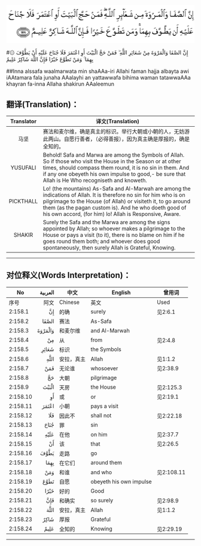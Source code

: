 ![002:158](images/002_158.gif)

#۞ إِنَّ الصَّفَا وَالْمَرْوَةَ مِنْ شَعَائِرِ اللَّهِ ۖ فَمَنْ حَجَّ الْبَيْتَ أَوِ اعْتَمَرَ فَلَا جُنَاحَ عَلَيْهِ أَنْ يَطَّوَّفَ بِهِمَا ۚ وَمَنْ تَطَوَّعَ خَيْرًا فَإِنَّ اللَّهَ شَاكِرٌ عَلِيمٌ 

##Inna alssafa waalmarwata min shaAAa-iri Allahi faman hajja albayta awi iAAtamara fala junaha AAalayhi an yattawwafa bihima waman tatawwaAAa khayran fa-inna Allaha shakirun AAaleemun 

## 翻译(Translation)：

| Translator | 译文(Translation)                                            |
| :--------: | ------------------------------------------------------------ |
|    马坚    | 赛法和麦尔维，确是真主的标识。举行大朝或小朝的人，无妨游此两山。自愿行善者，（必得善报），因为真主确是厚报的，确是全知的。 |
|  YUSUFALI  | Behold! Safa and Marwa are among the Symbols of Allah. So if those who visit the House in the Season or at other times, should compass them round, it is no sin in them. And if any one obeyeth his own impulse to good,- be sure that Allah is He Who recogniseth and knoweth. |
| PICKTHALL  | Lo! (the mountains) As-Safa and Al-Marwah are among the indications of Allah. It is therefore no sin for him who is on pilgrimage to the House (of Allah) or visiteth it, to go around them (as the pagan custom is). And he who doeth good of his own accord, (for him) lo! Allah is Responsive, Aware. |
|   SHAKIR   | Surely the Safa and the Marwa are among the signs appointed by Allah; so whoever makes a pilgrimage to the House or pays a visit (to it), there is no blame on him if he goes round them both; and whoever does good spontaneously, then surely Allah is Grateful, Knowing. |

---

## 对位释义(Words Interpretation)：

| No       | العربية | 中文       | English                 | 曾用词     |
| -------- | ------: | ---------- | ----------------------- | ---------- |
| 序号     |    阿文 | Chinese    | 英文                    | Used       |
| 2:158.1  |      إِنَّ | 的确       | surely                  | 见2:6.1    |
| 2:158.2  |   الصَّفَا | 赛法       | As-Safa                 |            |
| 2:158.3  | وَالْمَرْوَةَ | 和麦尔维   | and Al-Marwah           |            |
| 2:158.4  |      مِنْ | 从         | from                    | 见2:4.8    |
| 2:158.5  |   شَعَائِرِ | 标识       | the Symbols             |            |
| 2:158.6  |    اللَّهِ | 安拉，真主 | Allah                   | 见1:1.2    |
| 2:158.7  |     فَمَنْ | 无论谁     | whosoever               | 见2:38.9   |
| 2:158.8  |      حَجَّ | 大朝       | pilgrimage              |            |
| 2:158.9  |   الْبَيْتَ | 天房       | the House               | 见2:125.3  |
| 2:158.10 |      أَوِ | 或         | or                      | 见2:19.1   |
| 2:158.11 |   اعْتَمَرَ | 小朝       | pays a visit            |            |
| 2:158.12 |     فَلَا | 因此不     | shall not               | 见2:22.18  |
| 2:158.13 |    جُنَاحَ | 罪         | sin                     |            |
| 2:158.14 |    عَلَيْهِ | 在他       | on him                  | 见2:37.7   |
| 2:158.15 |      أَنْ | 该         | that                    | 见2:26.5   |
| 2:158.16 |    يَطَّوَّفَ | 走路       | go                      |            |
| 2:158.17 |    بِهِمَا | 在它们     | around them             |            |
| 2:158.18 |     وَمَنْ | 和谁       | and who                 | 见2:108.11 |
| 2:158.19 |    تَطَوَّعَ | 自愿       | obeyeth his own impulse |            |
| 2:158.20 |    خَيْرًا | 好的       | Good                    |            |
| 2:158.21 |     فَإِنَّ | 和确实     | so surely               | 见2:98.9   |
| 2:158.22 |    اللَّهَ | 安拉，真主 | Allah                   | 见1:1.2    |
| 2:158.23 |    شَاكِرٌ | 厚报       | Grateful                |            |
| 2:158.24 |    عَلِيمٌ | 全知的     | Knowing                 | 见2:29.19  |

---
